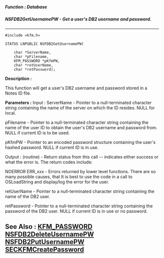 ##### Function : Database
##### NSFDB2GetUsernamePW - Get a user's DB2 username and password.
---
```
#include <kfm.h>

STATUS LNPUBLIC NSFDB2GetUsernamePW(

	char *ServerName,
	char *pFilename,
	KFM_PASSWORD *pKfmPW,
	char *retUserName,
	char *retPassword);
```
**Description :**

This function will get a user's DB2 username and password stored in a Notes ID 
file.

**Parameters :**
Input :
ServerName  -  Pointer to a null-terminated character string containing the name of the server on which the ID resides.  NULL for local.

pFilename  -  Pointer to a null-terminated character string containing the name of the user ID to obtain the user's DB2 username and password from.   NULL if current ID is to be used.

pKfmPW  -  Pointer to an encoded password structure containing the user's hashed password.  NULL if current ID is in use.

Output :
(routine)  -  Return status from this call -- indicates either success or what the error is. The return codes include:

NOERROR
ERR_xxx - Errors returned by lower level functions.  There are so many possible causes, that It is best to use the code in a call to OSLoadString and display/log the error for the user.


retUserName  -  Pointer to a null-terminated character string containing the name of the DB2 user.

retPassword  -  Pointer to a null-terminated character string containing the password of the DB2 user.  NULL if current ID is in use or no password.


**See Also :**
[KFM_PASSWORD](/reference/Data/KFM_PASSWORD)
[NSFDB2DeleteUsernamePW](/reference/Func/NSFDB2DeleteUsernamePW)
[NSFDB2PutUsernamePW](/reference/Func/NSFDB2PutUsernamePW)
[SECKFMCreatePassword](/reference/Func/SECKFMCreatePassword)
---
